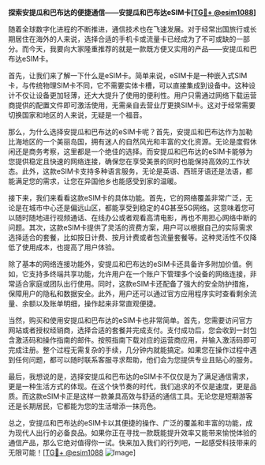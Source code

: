 **探索安提瓜和巴布达的便捷通信——安提瓜和巴布达eSIM卡[[TG💪+ @esim1088](https://t.me/s/esim1088)]**

随着全球数字化进程的不断推进，通信技术也在飞速发展。对于经常出国旅行或长期居住在海外的人来说，选择合适的手机卡或流量卡已经成为了不可或缺的一部分。而今天，我要向大家隆重推荐的就是一款既方便又实用的产品——安提瓜和巴布达eSIM卡。

首先，让我们来了解一下什么是eSIM卡。简单来说，eSIM卡是一种嵌入式SIM卡，与传统物理SIM卡不同，它不需要实体卡槽，可以直接集成到设备中。这种设计不仅让设备更加轻薄，还大大提升了使用的便利性。用户只需通过网络下载运营商提供的配置文件即可激活使用，无需亲自去营业厅更换SIM卡。这对于经常需要切换国家和地区的人来说，无疑是一个福音。

那么，为什么选择安提瓜和巴布达的eSIM卡呢？首先，安提瓜和巴布达作为加勒比海地区的一个美丽岛国，拥有迷人的自然风光和丰富的文化资源。无论是度假休闲还是商务考察，这里都是一个绝佳的选择。而安提瓜和巴布达的eSIM卡能够为您提供稳定且快速的网络连接，确保您在享受美景的同时也能保持高效的工作状态。此外，这款eSIM卡支持多种语言服务，无论是英语、西班牙语还是法语，都能满足您的需求，让您在异国他乡也能感受到家的温暖。

接下来，我们来看看这款eSIM卡的具体功能。首先，它的网络覆盖非常广泛，无论是在城市中心还是偏远山区，都能享受到稳定的4G甚至5G网络。这意味着您可以随时随地进行视频通话、在线办公或者观看高清电影，再也不用担心网络中断的问题。其次，这款eSIM卡提供了灵活的资费方案，用户可以根据自己的实际需求选择适合的套餐，比如按日计费、按月计费或者包流量套餐等。这种灵活性不仅降低了使用成本，也提高了用户体验。

除了基本的网络连接功能外，安提瓜和巴布达的eSIM卡还具备许多附加价值。例如，它支持多终端共享功能，允许用户在一个账户下管理多个设备的网络连接，非常适合家庭或团队出行使用。同时，这款eSIM卡还配备了强大的安全防护措施，保障用户的隐私和数据安全。此外，用户还可以通过官方应用程序实时查看剩余流量、余额以及账单明细，操作起来非常直观便捷。

当然，购买和使用安提瓜和巴布达的eSIM卡也非常简单。首先，您需要访问官方网站或者授权经销商，选择合适的套餐并完成支付。支付成功后，您会收到一封包含激活码和操作指南的邮件。按照指南下载对应的运营商应用，并输入激活码即可完成注册。整个过程无需复杂的手续，几分钟内就能搞定。如果您在操作过程中遇到任何问题，都可以随时联系客服寻求帮助，他们会为您提供专业且贴心的服务。

最后，我想说的是，选择安提瓜和巴布达的eSIM卡不仅仅是为了满足通信需求，更是一种生活方式的体现。在这个快节奏的时代，我们追求的不仅是速度，更是品质。而这款eSIM卡正是这样一款兼具高效与舒适的通信工具。无论您是短期游客还是长期居民，它都能为您的生活增添一抹亮色。

总之，安提瓜和巴布达的eSIM卡以其便捷的操作、广泛的覆盖和丰富的功能，成为现代人出行的必备良品。如果你正在寻找一款既能提升效率又能带来愉悦体验的通信产品，那么它绝对值得你一试。快来加入我们的行列吧，一起感受科技带来的无限可能！[[TG💪+ @esim1088](https://t.me/s/esim1088) ![Image](https://i.postimg.cc/4NQfJmqS/Snipaste-2025-05-13-00-14-12.png)]